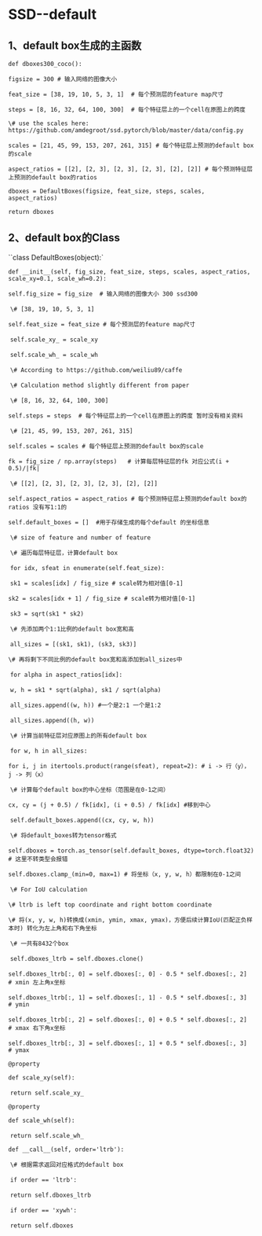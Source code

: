 # SSD--default

## **1、default box生成的主函数**

`def dboxes300_coco():`

  `figsize = 300 # 输入网络的图像大小`

  `feat_size = [38, 19, 10, 5, 3, 1]  # 每个预测层的feature map尺寸`

  `steps = [8, 16, 32, 64, 100, 300]  # 每个特征层上的一个cell在原图上的跨度`

  `\# use the scales here: https://github.com/amdegroot/ssd.pytorch/blob/master/data/config.py`

  `scales = [21, 45, 99, 153, 207, 261, 315] # 每个特征层上预测的default box的scale`

  `aspect_ratios = [[2], [2, 3], [2, 3], [2, 3], [2], [2]] # 每个预测特征层上预测的default box的ratios`

  `dboxes = DefaultBoxes(figsize, feat_size, steps, scales, aspect_ratios)`

  `return dboxes`



## 2、default box的Class

``class DefaultBoxes(object):`

  `def __init__(self, fig_size, feat_size, steps, scales, aspect_ratios, scale_xy=0.1, scale_wh=0.2):`

​    `self.fig_size = fig_size  # 输入网络的图像大小 300 ssd300`

​    `\# [38, 19, 10, 5, 3, 1]`

​    `self.feat_size = feat_size # 每个预测层的feature map尺寸`



​    `self.scale_xy_ = scale_xy`

​    `self.scale_wh_ = scale_wh`



​    `\# According to https://github.com/weiliu89/caffe`

​    `\# Calculation method slightly different from paper`

​    `\# [8, 16, 32, 64, 100, 300]`

​    `self.steps = steps  # 每个特征层上的一个cell在原图上的跨度 暂时没有相关资料`



​    `\# [21, 45, 99, 153, 207, 261, 315]`

​    `self.scales = scales # 每个特征层上预测的default box的scale`



​    `fk = fig_size / np.array(steps)   # 计算每层特征层的fk 对应公式(i + 0.5)/|fk|`

​    `\# [[2], [2, 3], [2, 3], [2, 3], [2], [2]]`

​    `self.aspect_ratios = aspect_ratios # 每个预测特征层上预测的default box的ratios 没有写1:1的`



​    `self.default_boxes = []  #用于存储生成的每个default 的坐标信息`

​    `\# size of feature and number of feature`

​    `\# 遍历每层特征层，计算default box`

​    `for idx, sfeat in enumerate(self.feat_size):`

​      `sk1 = scales[idx] / fig_size # scale转为相对值[0-1]`

​      `sk2 = scales[idx + 1] / fig_size # scale转为相对值[0-1]`

​      `sk3 = sqrt(sk1 * sk2)`

​      `\# 先添加两个1:1比例的default box宽和高`

​      `all_sizes = [(sk1, sk1), (sk3, sk3)]`



​      `\# 再将剩下不同比例的default box宽和高添加到all_sizes中`

​      `for alpha in aspect_ratios[idx]:`

​        `w, h = sk1 * sqrt(alpha), sk1 / sqrt(alpha)`

​        `all_sizes.append((w, h)) #一个是2:1 一个是1:2`

​        `all_sizes.append((h, w))`



​      `\# 计算当前特征层对应原图上的所有default box`

​      `for w, h in all_sizes:`

​        `for i, j in itertools.product(range(sfeat), repeat=2): # i -> 行（y）， j -> 列（x）`

​          `\# 计算每个default box的中心坐标（范围是在0-1之间）`

​          `cx, cy = (j + 0.5) / fk[idx], (i + 0.5) / fk[idx] #移到中心`

​          `self.default_boxes.append((cx, cy, w, h))`



​    `\# 将default_boxes转为tensor格式`

​    `self.dboxes = torch.as_tensor(self.default_boxes, dtype=torch.float32) # 这里不转类型会报错`

​    `self.dboxes.clamp_(min=0, max=1) # 将坐标（x, y, w, h）都限制在0-1之间`



​    `\# For IoU calculation`

​    `\# ltrb is left top coordinate and right bottom coordinate`

​    `\# 将(x, y, w, h)转换成(xmin, ymin, xmax, ymax)，方便后续计算IoU(匹配正负样本时) 转化为左上角和右下角坐标`

​    `\# 一共有8432个box`

​    `self.dboxes_ltrb = self.dboxes.clone()`

​    `self.dboxes_ltrb[:, 0] = self.dboxes[:, 0] - 0.5 * self.dboxes[:, 2]  # xmin 左上角x坐标`

​    `self.dboxes_ltrb[:, 1] = self.dboxes[:, 1] - 0.5 * self.dboxes[:, 3]  # ymin`

​    `self.dboxes_ltrb[:, 2] = self.dboxes[:, 0] + 0.5 * self.dboxes[:, 2]  # xmax 右下角x坐标`

​    `self.dboxes_ltrb[:, 3] = self.dboxes[:, 1] + 0.5 * self.dboxes[:, 3]  # ymax`



  `@property`

  `def scale_xy(self):`

​    `return self.scale_xy_`



  `@property`

  `def scale_wh(self):`

​    `return self.scale_wh_`



  `def __call__(self, order='ltrb'):`

​    `\# 根据需求返回对应格式的default box`

​    `if order == 'ltrb':`

​      `return self.dboxes_ltrb`



​    `if order == 'xywh':`

​        `return self.dboxes`

